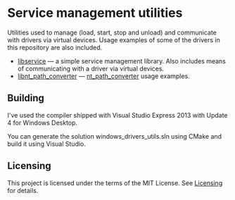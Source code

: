 # Service management utilities

Utilities used to manage (load, start, stop and unload) and communicate with drivers via virtual devices.
Usage examples of some of the drivers in this repository are also included.

* [libservice](https://github.com/egor-tensin/windows_drivers/tree/master/utils/libservice) &mdash; a simple service management library.
  Also includes means of communicating with a driver via virtual devices.
* [libnt_path_converter](https://github.com/egor-tensin/windows_drivers/tree/master/utils/libnt_path_converter) &mdash; [nt_path_converter](https://github.com/egor-tensin/windows_drivers/tree/master/src/nt_path_converter) usage examples.

## Building

I've used the compiler shipped with Visual Studio Express 2013 with Update 4 for Windows Desktop.

You can generate the solution windows_drivers_utils.sln using CMake and build it using Visual Studio.

## Licensing

This project is licensed under the terms of the MIT License.
See [Licensing](https://github.com/egor-tensin/windows_drivers#licensing) for details.
